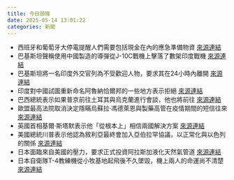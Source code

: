 ```yaml
---
title: 今日頭條
date: 2025-05-14 13:01:22
categories: 新聞            
---
```

- 西班牙和葡萄牙大停電提醒人們需要包括現金在內的應急準備物資 [來源連結](https://www.theguardian.com/lifeandstyle/2025/may/14/readers-reply-if-you-were-prepping-what-would-your-top-five-items-be)
- 巴基斯坦聲稱使用中國製造的導彈從J-10C戰機上擊落了數架印度戰機 [來源連結](https://www.theguardian.com/world/2025/may/14/pakistans-use-of-j-10c-jets-and-missiles-exposes-potency-of-chinese-arms)
- 巴基斯坦將一名印度外交官列為不受歡迎人物，要求其在24小時內離開 [來源連結](https://www.thehindu.com/news/morning-digest-may-14-2025/article69573624.ece)
- 印度對中國試圖重新命名阿魯納恰爾邦的一些地方表示拒絕 [來源連結](https://www.thehindu.com/news/national/india-rejects-chinas-preposterous-attempts-to-rename-places-in-arunachal-pradesh/article69574014.ece)
- 巴西總統表示如果普京前往土耳其與烏克蘭進行會談，他也將前往 [來源連結](https://www.theguardian.com/world/2025/may/14/kremlin-tight-lipped-for-third-day-on-whether-putin-will-meet-zelenskyy)
- 歐盟最高法院取消決定隱瞞烏蘇拉·馮德萊恩與製藥高管在疫情期間的短信往來 [來源連結](https://www.theguardian.com/world/2025/may/14/ursula-von-der-leyen-texts-with-pfizer-boss-european-court-of-justice)
- 英國首相基爾·斯塔默表示他「從根本上」相信兩國解決方案 [來源連結](https://www.theguardian.com/world/live/2025/may/14/israel-gaza-yemen-houthis-middle-east-crisis-live-updates)
- 美國總統川普表示他認為敘利亞最終會加入亞伯拉罕協議，以正常化與以色列的關係 [來源連結](https://www.theguardian.com/us-news/live/2025/may/14/donald-trump-syria-middle-east-gulf-latest-us-politics-news-updates-live)
- 日本面臨來自美國的壓力，要求正式投資阿拉斯加液化天然氣管道 [來源連結](https://www.japantimes.co.jp/business/2025/05/14/alaska-lng-update/)
- 日本自衛隊T-4教練機從小牧基地起飛後不久墜毀，機上兩人的命運尚不清楚 [來源連結](https://www.japantimes.co.jp/news/2025/05/14/japan/science-health/asdf-trainer-jet-crashes/)



